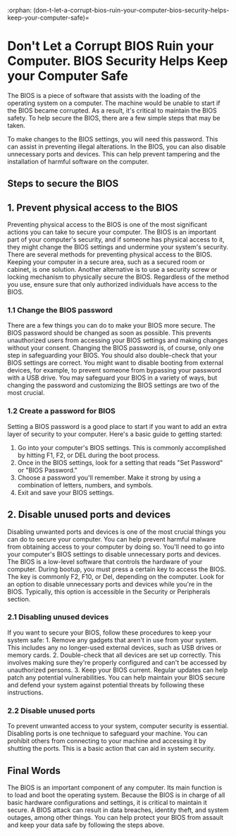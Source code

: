 :orphan:
(don-t-let-a-corrupt-bios-ruin-your-computer-bios-security-helps-keep-your-computer-safe)=

# Don't Let a Corrupt BIOS Ruin your Computer. BIOS Security Helps Keep your Computer Safe

The BIOS is a piece of software that assists with the loading of the operating system on a computer. The machine would be unable to start if the BIOS became corrupted. As a result, it's critical to maintain the BIOS safety. To help secure the BIOS, there are a few simple steps that may be taken.

To make changes to the BIOS settings, you will need this password. This can assist in preventing illegal alterations. In the BIOS, you can also disable unnecessary ports and devices. This can help prevent tampering and the installation of harmful software on the computer.

## Steps to secure the BIOS

## 1. Prevent physical access to the BIOS

Preventing physical access to the BIOS is one of the most significant actions you can take to secure your computer. The BIOS is an important part of your computer's security, and if someone has physical access to it, they might change the BIOS settings and undermine your system's security. There are several methods for preventing physical access to the BIOS. Keeping your computer in a secure area, such as a secured room or cabinet, is one solution. Another alternative is to use a security screw or locking mechanism to physically secure the BIOS. Regardless of the method you use, ensure sure that only authorized individuals have access to the BIOS.

### 1.1 Change the BIOS password

There are a few things you can do to make your BIOS more secure. The BIOS password should be changed as soon as possible. This prevents unauthorized users from accessing your BIOS settings and making changes without your consent. Changing the BIOS password is, of course, only one step in safeguarding your BIOS. You should also double-check that your BIOS settings are correct. You might want to disable booting from external devices, for example, to prevent someone from bypassing your password with a USB drive. You may safeguard your BIOS in a variety of ways, but changing the password and customizing the BIOS settings are two of the most crucial.

### 1.2 Create a password for BIOS

Setting a BIOS password is a good place to start if you want to add an extra layer of security to your computer. Here's a basic guide to getting started:

1. Go into your computer's BIOS settings. This is commonly accomplished by hitting F1, F2, or DEL during the boot process.
2. Once in the BIOS settings, look for a setting that reads "Set Password" or "BIOS Password."
3. Choose a password you'll remember. Make it strong by using a combination of letters, numbers, and symbols.
4. Exit and save your BIOS settings.

## 2. Disable unused ports and devices

Disabling unwanted ports and devices is one of the most crucial things you can do to secure your computer. You can help prevent harmful malware from obtaining access to your computer by doing so. You'll need to go into your computer's BIOS settings to disable unnecessary ports and devices. The BIOS is a low-level software that controls the hardware of your computer. During bootup, you must press a certain key to access the BIOS. The key is commonly F2, F10, or Del, depending on the computer. Look for an option to disable unnecessary ports and devices while you're in the BIOS. Typically, this option is accessible in the Security or Peripherals section.

### 2.1 Disabling unused devices

If you want to secure your BIOS, follow these procedures to keep your system safe: 1. Remove any gadgets that aren't in use from your system. This includes any no longer-used external devices, such as USB drives or memory cards. 2. Double-check that all devices are set up correctly. This involves making sure they're properly configured and can't be accessed by unauthorized persons. 3. Keep your BIOS current. Regular updates can help patch any potential vulnerabilities. You can help maintain your BIOS secure and defend your system against potential threats by following these instructions.

### 2.2 Disable unused ports

To prevent unwanted access to your system, computer security is essential. Disabling ports is one technique to safeguard your machine. You can prohibit others from connecting to your machine and accessing it by shutting the ports. This is a basic action that can aid in system security.

## Final Words

The BIOS is an important component of any computer. Its main function is to load and boot the operating system. Because the BIOS is in charge of all basic hardware configurations and settings, it is critical to maintain it secure. A BIOS attack can result in data breaches, identity theft, and system outages, among other things. You can help protect your BIOS from assault and keep your data safe by following the steps above.
